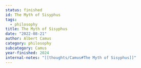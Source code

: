 ```yaml
---
status: finished
id: The Myth of Sisyphus
tags:
  - philosophy
title: The Myth of Sisyphus
date: "2022-08-21"
author: Albert Camus
category: philosophy
subcategory: Camus
year-finished: 2024
internal-notes: "[[thoughts/Camus#The Myth of Sisyphus]]"
---
```

